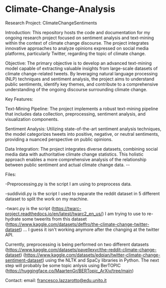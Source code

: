 # Climate-Change-Analysis

Research Project: ClimateChangeSentiments

Introduction:
This repository hosts the code and documentation for my ongoing research project focused on sentiment analysis and text-mining within the context of climate change discourse. The project integrates innovative approaches to analyze opinions expressed on social media platforms, particularly Twitter, regarding the topic of climate change.

Objective:
The primary objective is to develop an advanced text-mining model capable of extracting valuable insights from large-scale datasets of climate change-related tweets. By leveraging natural language processing (NLP) techniques and sentiment analysis, the project aims to understand public sentiments, identify key themes, and contribute to a comprehensive understanding of the ongoing discourse surrounding climate change.

Key Features:

Text-Mining Pipeline: The project implements a robust text-mining pipeline that includes data collection, preprocessing, sentiment analysis, and visualization components.

Sentiment Analysis: Utilizing state-of-the-art sentiment analysis techniques, the model categorizes tweets into positive, negative, or neutral sentiments, providing a nuanced perspective on public opinions.

Data Integration: The project integrates diverse datasets, combining social media data with authoritative climate change statistics. This holistic approach enables a more comprehensive analysis of the relationship between public sentiment and actual climate change data. -- 


Files: 

-Preprocessing.py is the script I am using to preprocess data.

-suddividi.py is the script I used to separate the reddit dataset in 5 different dataset to split the work on my machine.

-twarc.py is the script (https://twarc-project.readthedocs.io/en/latest/twarc2_en_us/) I am trying to use to re-hydrate some tweerìts from this dataset 
(https://www.kaggle.com/datasets/deffro/the-climate-change-twitter-dataset) ... I guess it isn't working anymore after the changing at the twitter API.

Currently, preprocessing is being performed on two different datasets (https://www.kaggle.com/datasets/pavellexyr/the-reddit-climate-change-dataset) (https://www.kaggle.com/datasets/edqian/twitter-climate-change-sentiment-dataset) using the NLTK and SpaCy libraries in Python.
The next step will probably be some topic anlysis using BerTOPIC (https://huggingface.co/MaartenGr/BERTopic_ArXiv/tree/main)

Contact:
email: francesco.lazzarotto@edu.unito.it

